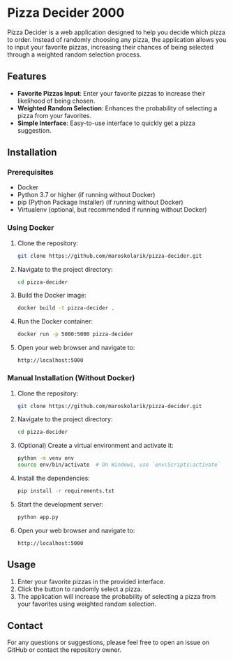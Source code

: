# Pizza Decider 2000

Pizza Decider is a web application designed to help you decide which pizza to order. Instead of randomly choosing any pizza, the application allows you to input your favorite pizzas, increasing their chances of being selected through a weighted random selection process.

## Features

- **Favorite Pizzas Input**: Enter your favorite pizzas to increase their likelihood of being chosen.
- **Weighted Random Selection**: Enhances the probability of selecting a pizza from your favorites.
- **Simple Interface**: Easy-to-use interface to quickly get a pizza suggestion.

## Installation

### Prerequisites

- Docker
- Python 3.7 or higher (if running without Docker)
- pip (Python Package Installer) (if running without Docker)
- Virtualenv (optional, but recommended if running without Docker)

### Using Docker

1. Clone the repository:
    ```bash
    git clone https://github.com/maroskolarik/pizza-decider.git
    ```
2. Navigate to the project directory:
    ```bash
    cd pizza-decider
    ```
3. Build the Docker image:
    ```bash
    docker build -t pizza-decider .
    ```
4. Run the Docker container:
    ```bash
    docker run -p 5000:5000 pizza-decider
    ```
5. Open your web browser and navigate to:
    ```
    http://localhost:5000
    ```

### Manual Installation (Without Docker)

1. Clone the repository:
    ```bash
    git clone https://github.com/maroskolarik/pizza-decider.git
    ```
2. Navigate to the project directory:
    ```bash
    cd pizza-decider
    ```
3. (Optional) Create a virtual environment and activate it:
    ```bash
    python -m venv env
    source env/bin/activate  # On Windows, use `env\Scripts\activate`
    ```
4. Install the dependencies:
    ```bash
    pip install -r requirements.txt
    ```
5. Start the development server:
    ```bash
    python app.py
    ```
6. Open your web browser and navigate to:
    ```
    http://localhost:5000
    ```

## Usage

1. Enter your favorite pizzas in the provided interface.
2. Click the button to randomly select a pizza.
3. The application will increase the probability of selecting a pizza from your favorites using weighted random selection.

## Contact

For any questions or suggestions, please feel free to open an issue on GitHub or contact the repository owner.